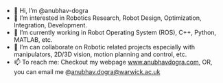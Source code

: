 - 👋 Hi, I’m @anubhav-dogra
- 👀 I’m interested in Robotics Research, Robot Design, Optimization, Integration, Development.
- 🌱 I’m currently working in Robot Operating System (ROS), C++, Python, MATLAB, etc.
- 💞️ I’m can collaborate on Robotic related projects especially with manipulators, 2D/3D vision, motion planning and control, etc. 
- 📫 To reach me:
      Checkout my webpage www.anubhavdogra.com, 
      OR, you can email me @anubhav.dogra@warwick.ac.uk

<!---
anubhav-dogra/anubhav-dogra is a ✨ special ✨ repository because its `README.md` (this file) appears on your GitHub profile.
You can click the Preview link to take a look at your changes.
--->
